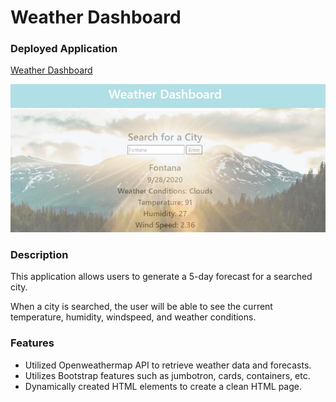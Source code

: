 # Weather Dashboard

### Deployed Application 

[Weather Dashboard](https://areye022.github.io/weather-dashboard/)

![Screenshot of Weather Dashboard](weather.JPG)

### Description 
This application allows users to generate a 5-day forecast for a searched city.

When a city is searched, the user will be able to see the current temperature, humidity, windspeed, and weather conditions. 

### Features
* Utilized Openweathermap API to retrieve weather data and forecasts. 
* Utilizes Bootstrap features such as jumbotron, cards, containers, etc.   
* Dynamically created HTML elements to create a clean HTML page. 
